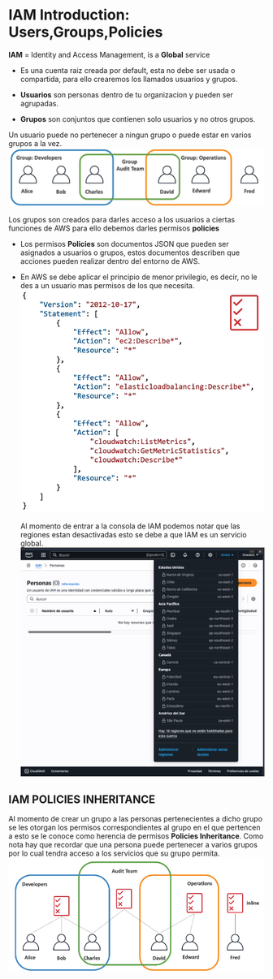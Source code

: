 # IAM Introduction: Users,Groups,Policies
 **IAM** = Identity and Access Management, is a **Global** service
- Es una cuenta raiz creada por default, esta no debe ser usada o compartida, para ello crearemos los llamados usuarios y grupos.

- **Usuarios** son personas dentro de tu organizacion y pueden ser agrupadas.
- **Grupos** son conjuntos que contienen solo usuarios y no otros grupos.

Un usuario puede no pertenecer a ningun grupo o puede estar en varios grupos a la vez.
![alt text](image-7.png)

Los grupos son creados para darles acceso a los usuarios a ciertas funciones de AWS para ello debemos darles permisos **policies**
- Los permisos **Policies** son documentos JSON que pueden ser asignados a usuarios o grupos, estos documentos describen que acciones pueden realizar dentro del entorno de AWS.
- En AWS se debe aplicar el principio de menor privilegio, es decir, no le des a un usuario mas permisos de los que necesita.
![alt text](image-8.png)

    Al momento de entrar a la consola de IAM podemos notar que las regiones estan desactivadas esto se debe a que IAM es un servicio global.
    ![alt text](image-9.png)

## IAM POLICIES INHERITANCE

Al momento de crear un grupo a las personas pertenecientes a dicho grupo se les otorgan los permisos correspondientes al grupo en el que pertencen a esto se le conoce como herencia de permisos **Policies Inheritance**. Como nota hay que recordar que una persona puede pertenecer a varios grupos por lo cual tendra acceso a los servicios  que su grupo permita.
![alt text](image-10.png)